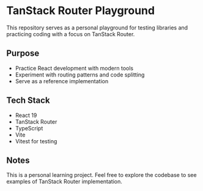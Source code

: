 # TanStack Router Playground

This repository serves as a personal playground for testing libraries and practicing coding with a focus on TanStack Router.

## Purpose

- Practice React development with modern tools
- Experiment with routing patterns and code splitting
- Serve as a reference implementation

## Tech Stack

- React 19
- TanStack Router
- TypeScript
- Vite
- Vitest for testing

## Notes

This is a personal learning project. Feel free to explore the codebase to see examples of TanStack Router implementation.
